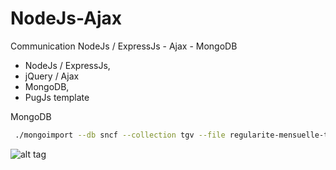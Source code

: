 # NodeJs-Ajax
Communication NodeJs / ExpressJs  - Ajax - MongoDB 

 - NodeJs / ExpressJs, 
 - jQuery / Ajax
 - MongoDB, 
 - PugJs template
 

MongoDB
```sh
 ./mongoimport --db sncf --collection tgv --file regularite-mensuelle-tgv.json.json --jsonArray 
```


![alt tag](http://romeo.lascoux.fr/git/nodejs-ajax-git.jpg) 
